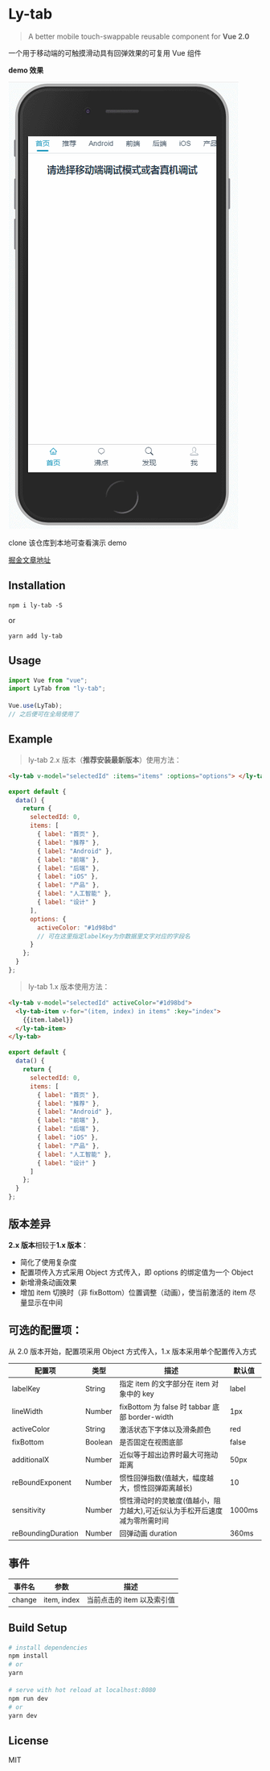 # Ly-tab

> A better mobile touch-swappable reusable component for **Vue 2.0**

一个用于移动端的可触摸滑动具有回弹效果的可复用 Vue 组件

**demo 效果**

![image](https://raw.githubusercontent.com/ScoutYin/Image-Resource/master/images/ly-tab/ly-tab2.0.0.gif)

clone 该仓库到本地可查看演示 demo

[掘金文章地址](https://juejin.im/post/5a9a48a55188255584536f75)

## Installation

```shell
npm i ly-tab -S

```

or

```shell
yarn add ly-tab

```

## Usage

```javascript
import Vue from "vue";
import LyTab from "ly-tab";

Vue.use(LyTab);
// 之后便可在全局使用了
```

## Example

> ly-tab 2.x 版本（**推荐安装最新版本**）使用方法：

```html
<ly-tab v-model="selectedId" :items="items" :options="options"> </ly-tab>
```

```javascript
export default {
  data() {
    return {
      selectedId: 0,
      items: [
        { label: "首页" },
        { label: "推荐" },
        { label: "Android" },
        { label: "前端" },
        { label: "后端" },
        { label: "iOS" },
        { label: "产品" },
        { label: "人工智能" },
        { label: "设计" }
      ],
      options: {
        activeColor: "#1d98bd"
        // 可在这里指定labelKey为你数据里文字对应的字段名
      }
    };
  }
};
```

> ly-tab 1.x 版本使用方法：

```html
<ly-tab v-model="selectedId" activeColor="#1d98bd">
  <ly-tab-item v-for="(item, index) in items" :key="index">
    {{item.label}}
  </ly-tab-item>
</ly-tab>
```

```javascript
export default {
  data() {
    return {
      selectedId: 0,
      items: [
        { label: "首页" },
        { label: "推荐" },
        { label: "Android" },
        { label: "前端" },
        { label: "后端" },
        { label: "iOS" },
        { label: "产品" },
        { label: "人工智能" },
        { label: "设计" }
      ]
    };
  }
};
```

## 版本差异

**2.x 版本**相较于**1.x 版本**：

- 简化了使用复杂度
- 配置项传入方式采用 Object 方式传入，即 options 的绑定值为一个 Object
- 新增滑条动画效果
- 增加 item 切换时（非 fixBottom）位置调整（动画），使当前激活的 item 尽量显示在中间

## 可选的配置项：

从 2.0 版本开始，配置项采用 Object 方式传入，1.x 版本采用单个配置传入方式

| 配置项             | 类型    | 描述                                                                      | 默认值 |
| ------------------ | ------- | ------------------------------------------------------------------------- | ------ |
| labelKey           | String  | 指定 item 的文字部分在 item 对象中的 key                                  | label  |
| lineWidth          | Number  | fixBottom 为 false 时 tabbar 底部 border-width                            | 1px    |
| activeColor        | String  | 激活状态下字体以及滑条颜色                                                | red    |
| fixBottom          | Boolean | 是否固定在视图底部                                                        | false  |
| additionalX        | Number  | 近似等于超出边界时最大可拖动距离                                          | 50px   |
| reBoundExponent    | Number  | 惯性回弹指数(值越大，幅度越大，惯性回弹距离越长)                          | 10     |
| sensitivity        | Number  | 惯性滑动时的灵敏度(值越小，阻力越大),可近似认为手松开后速度减为零所需时间 | 1000ms |
| reBoundingDuration | Number  | 回弹动画 duration                                                         | 360ms  |

## 事件

| 事件名 | 参数        | 描述                       |
| ------ | ----------- | -------------------------- |
| change | item, index | 当前点击的 item 以及索引值 |

## Build Setup

```bash
# install dependencies
npm install
# or
yarn

# serve with hot reload at localhost:8080
npm run dev
# or
yarn dev

```

## License

MIT
